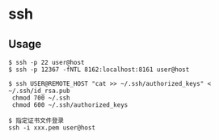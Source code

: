 # ssh

## Usage

    $ ssh -p 22 user@host
    $ ssh -p 12367 -fNTL 8162:localhost:8161 user@host

    $ ssh USER@REMOTE_HOST "cat >> ~/.ssh/authorized_keys" < ~/.ssh/id_rsa.pub
     chmod 700 ~/.ssh
     chmod 600 ~/.ssh/authorized_keys

    $ 指定证书文件登录
    ssh -i xxx.pem user@host

